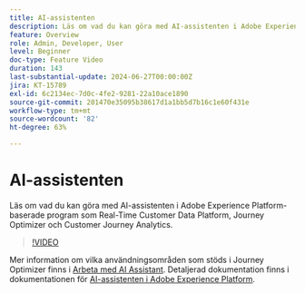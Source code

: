 ```yaml
---
title: AI-assistenten
description: Läs om vad du kan göra med AI-assistenten i Adobe Experience Platform-baserade program som Real-Time Customer Data Platform, Journey Optimizer och Customer Journey Analytics.
feature: Overview
role: Admin, Developer, User
level: Beginner
doc-type: Feature Video
duration: 143
last-substantial-update: 2024-06-27T00:00:00Z
jira: KT-15789
exl-id: 6c2134ec-7d0c-4fe2-9281-22a10ace1890
source-git-commit: 201470e35095b38617d1a1bb5d7b16c1e60f431e
workflow-type: tm+mt
source-wordcount: '82'
ht-degree: 63%

---
```


# AI-assistenten

Läs om vad du kan göra med AI-assistenten i Adobe Experience Platform-baserade program som Real-Time Customer Data Platform, Journey Optimizer och Customer Journey Analytics.

>[!VIDEO](https://video.tv.adobe.com/v/3429845/?learn=on)

Mer information om vilka användningsområden som stöds i Journey Optimizer finns i [Arbeta med AI Assistant](https://experienceleague.adobe.com/sv/docs/journey-optimizer/using/get-started/ai-assistant). Detaljerad dokumentation finns i dokumentationen för [AI-assistenten i Adobe Experience Platform](https://experienceleague.adobe.com/sv/docs/experience-platform/ai-assistant/home).


